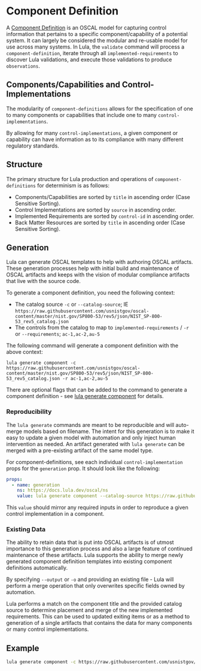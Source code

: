 # Component Definition

A [Component Definition](https://pages.nist.gov/OSCAL/resources/concepts/layer/implementation/component-definition/) is an OSCAL model for capturing control information that pertains to a specific component/capability of a potential system. It can largely be considered the modular and re-usable model for use across many systems. In Lula, the `validate` command will process a `component-definition`, iterate through all `implemented-requirements` to discover Lula validations, and execute those validations to produce `observations`. 

## Components/Capabilities and Control-Implementations

The modularity of `component-definitions` allows for the specification of one to many components or capabilities that include one to many `control-implementations`.

By allowing for many `control-implementations`, a given component or capability can have information as to its compliance with many different regulatory standards. 

## Structure
The primary structure for Lula production and operations of `component-definitions` for determinism is as follows:
- Components/Capabilities are sorted by `title` in ascending order (Case Sensitive Sorting).
- Control Implementations are sorted by `source` in ascending order.
- Implemented Requirements are sorted by `control-id` in ascending order.
- Back Matter Resources are sorted by `title` in ascending order (Case Sensitive Sorting).

## Generation

Lula can generate OSCAL templates to help with authoring OSCAL artifacts. These generation processes help with initial build and maintenance of OSCAL artifacts and keeps with the vision of modular compliance artifacts that live with the source code. 

To generate a component definition, you need the following context:
- The catalog source `-c` or `--catalog-source`; IE `https://raw.githubusercontent.com/usnistgov/oscal-content/master/nist.gov/SP800-53/rev5/json/NIST_SP-800-53_rev5_catalog.json`
- The controls from the catalog to map to `implemented-requirements` / `-r` or `--requirements`; `ac-1,ac-2,au-5`

The following command will generate a component definition with the above context:
```
lula generate component -c https://raw.githubusercontent.com/usnistgov/oscal-content/master/nist.gov/SP800-53/rev5/json/NIST_SP-800-53_rev5_catalog.json -r ac-1,ac-2,au-5
```

There are optional flags that can be added to the command to generate a component definition - see [lula generate component](../cli-commands/lula_generate_component.md) for details. 

### Reproducibility  

The `lula generate` commands are meant to be reproducible and will auto-merge models based on filename. The intent for this generation is to make it easy to update a given model with automation and only inject human intervention as needed. An artifact generated with `lula generate` can be merged with a pre-existing artifact of the same model type. 

For component-definitions, see each individual `control-implementation` props for the `generation` prop. It should look like the following:
```yaml
props:
  - name: generation
    ns: https://docs.lula.dev/oscal/ns
    value: lula generate component --catalog-source https://raw.githubusercontent.com/usnistgov/oscal-content/master/nist.gov/SP800-53/rev5/json/NIST_SP-800-53_rev5_catalog.json --component 'Component Title' --requirements ac-1,ac-3,ac-3.2,ac-4 --remarks assessment-objective
```

This `value` should mirror any required inputs in order to reproduce a given control implementation in a component. 

### Existing Data

The ability to retain data that is put into OSCAL artifacts is of utmost importance to this generation process and also a large feature of continued maintenance of these artifacts. Lula supports the ability to merge newly generated component definition templates into existing component definitions automatically. 

By specifying `--output` or `-o` and providing an existing file - Lula will perform a merge operation that only overwrites specific fields owned by automation.

Lula performs a match on the component title and the provided catalog source to determine placement and merge of the new implemented requirements. This can be used to updated exiting items or as a method to generation of a single artifacts that contains the data for many components or many control implementations. 

## Example 

```bash
lula generate component -c https://raw.githubusercontent.com/usnistgov/oscal-content/master/nist.gov/SP800-53/rev5/json/NIST_SP-800-53_rev5_catalog.json -r ac-1,ac-3,ac-3.2,ac-4 -o oscal-component.yaml --remarks assessment-objective 
```